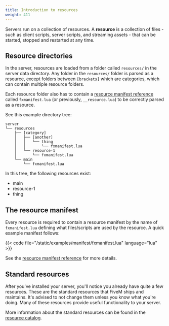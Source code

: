 ```yaml
---
title: Introduction to resources
weight: 411
---
```


Servers run on a collection of resources. A **resource** is a collection of files - such as client scripts, server
scripts, and streaming assets - that can be started, stopped and restarted at any time.

Resource directories
--------------------

In the server, resources are loaded from a folder called `resources/` in the server data directory. Any folder in
the `resources/` folder is parsed as a resource, except folders between `[brackets]` which are categories, which can
contain multiple resource folders.

Each resource folder also has to contain a [resource manifest reference][manifest-reference] called `fxmanifest.lua` (or previously, `__resource.lua`) to
be correctly parsed as a resource.

See this example directory tree:

```
server
└── resources
    ├── [category]
    │   ├── [another]
    │   │   └── thing
    │   │       └── fxmanifest.lua
    │   └── resource-1
    │       └── fxmanifest.lua
    └── main
        └── fxmanifest.lua
```

In this tree, the following resources exist:

-   main
-   resource-1
-   thing

The resource manifest
---------------------

Every resource is required to contain a resource manifest by the name of `fxmanifest.lua` defining what files/scripts
are used by the resource. A quick example manifest follows:

{{< code file="/static/examples/manifest/fxmanifest.lua" language="lua" >}}

See the [resource manifest reference][manifest-reference] for more details.

Standard resources
------------------

After you've installed your server, you'll notice you already have quite a few resources. These are the standard
resources that FiveM ships and maintains. It's advised to not change them unless you know what you're doing. Many of
these resources provide useful functionality to your server.

More information about the standard resources can be found in the [resource catalog][resource-catalog].

[manifest-reference]: /docs/scripting-reference/resource-manifest/resource-manifest/
[resource-catalog]: /docs/resources
